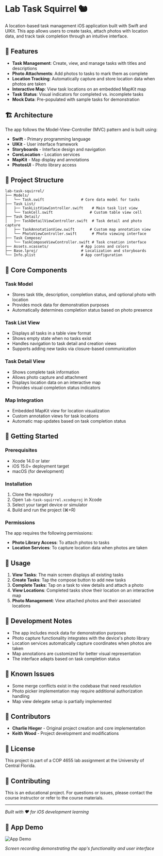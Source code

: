 # Lab Task Squirrel 🐿️

A location-based task management iOS application built with Swift and UIKit. This app allows users to create tasks, attach photos with location data, and track task completion through an intuitive interface.

## 📱 Features

- **Task Management**: Create, view, and manage tasks with titles and descriptions
- **Photo Attachments**: Add photos to tasks to mark them as complete
- **Location Tracking**: Automatically capture and store location data when photos are taken
- **Interactive Map**: View task locations on an embedded MapKit map
- **Task Status**: Visual indicators for completed vs. incomplete tasks
- **Mock Data**: Pre-populated with sample tasks for demonstration

## 🏗️ Architecture

The app follows the Model-View-Controller (MVC) pattern and is built using:

- **Swift** - Primary programming language
- **UIKit** - User interface framework
- **Storyboards** - Interface design and navigation
- **CoreLocation** - Location services
- **MapKit** - Map display and annotations
- **PhotosUI** - Photo library access

## 📁 Project Structure

```
lab-task-squirrel/
├── Models/
│   └── Task.swift                 # Core data model for tasks
├── Task List/
│   ├── TaskListViewController.swift    # Main task list view
│   └── TaskCell.swift                 # Custom table view cell
├── Task Detail/
│   ├── TaskDetailViewController.swift  # Task detail and photo capture
│   ├── TaskAnnotationView.swift       # Custom map annotation view
│   └── PhotoViewController.swift       # Photo viewing interface
├── Task Compose/
│   └── TaskComposeViewController.swift # Task creation interface
├── Assets.xcassets/               # App icons and colors
├── Base.lproj/                    # Localization and storyboards
└── Info.plist                     # App configuration
```

## 🎯 Core Components

### Task Model
- Stores task title, description, completion status, and optional photo with location
- Provides mock data for demonstration purposes
- Automatically determines completion status based on photo presence

### Task List View
- Displays all tasks in a table view format
- Shows empty state when no tasks exist
- Handles navigation to task detail and creation views
- Supports adding new tasks via closure-based communication

### Task Detail View
- Shows complete task information
- Allows photo capture and attachment
- Displays location data on an interactive map
- Provides visual completion status indicators

### Map Integration
- Embedded MapKit view for location visualization
- Custom annotation views for task locations
- Automatic map updates based on task completion status

## 🚀 Getting Started

### Prerequisites
- Xcode 14.0 or later
- iOS 15.0+ deployment target
- macOS (for development)

### Installation
1. Clone the repository
2. Open `lab-task-squirrel.xcodeproj` in Xcode
3. Select your target device or simulator
4. Build and run the project (⌘+R)

### Permissions
The app requires the following permissions:
- **Photo Library Access**: To attach photos to tasks
- **Location Services**: To capture location data when photos are taken

## 📱 Usage

1. **View Tasks**: The main screen displays all existing tasks
2. **Create Tasks**: Tap the compose button to add new tasks
3. **Complete Tasks**: Tap on a task to view details and attach a photo
4. **View Locations**: Completed tasks show their location on an interactive map
5. **Photo Management**: View attached photos and their associated locations

## 🔧 Development Notes

- The app includes mock data for demonstration purposes
- Photo capture functionality integrates with the device's photo library
- Location services automatically capture coordinates when photos are taken
- Map annotations are customized for better visual representation
- The interface adapts based on task completion status

## 🐛 Known Issues

- Some merge conflicts exist in the codebase that need resolution
- Photo picker implementation may require additional authorization handling
- Map view delegate setup is partially implemented

## 👥 Contributors

- **Charlie Hieger** - Original project creation and core implementation
- **Keith Wood** - Project development and modifications

## 📄 License

This project is part of a COP 4655 lab assignment at the University of Central Florida.

## 🤝 Contributing

This is an educational project. For questions or issues, please contact the course instructor or refer to the course materials.

---

*Built with ❤️ for iOS development learning*

## 📱 App Demo

![App Demo](Screen%20Recording%202025-09-01%20at%2011.39.56%20PM.gif)

*Screen recording demonstrating the app's functionality and user interface*

